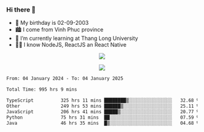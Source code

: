 ### Hi there 👋
- 🎂 My birthday is 02-09-2003
- 🏙️ I come from Vinh Phuc province
- 🌱 I’m currently learning at Thang Long University
- 🧑‍💻 I know NodeJS, ReactJS an React Native
<p align="center"><img src="https://github-readme-stats.vercel.app/api?username=tmquang0209&show_icons=true&theme=gradient"></p>
<p align="center"><img src="https://github-readme-stats.vercel.app/api/top-langs/?username=tmquang0209&hide=scss,css&langs_count=10"></p>
<!--START_SECTION:waka-->

```txt
From: 04 January 2024 - To: 04 January 2025

Total Time: 995 hrs 9 mins

TypeScript          325 hrs 11 mins ████████▒░░░░░░░░░░░░░░░░   32.68 %
Other               249 hrs 53 mins ██████▒░░░░░░░░░░░░░░░░░░   25.11 %
JavaScript          206 hrs 41 mins █████▒░░░░░░░░░░░░░░░░░░░   20.77 %
Python              75 hrs 31 mins  ██░░░░░░░░░░░░░░░░░░░░░░░   07.59 %
Java                46 hrs 35 mins  █▒░░░░░░░░░░░░░░░░░░░░░░░   04.68 %
```

<!--END_SECTION:waka-->
